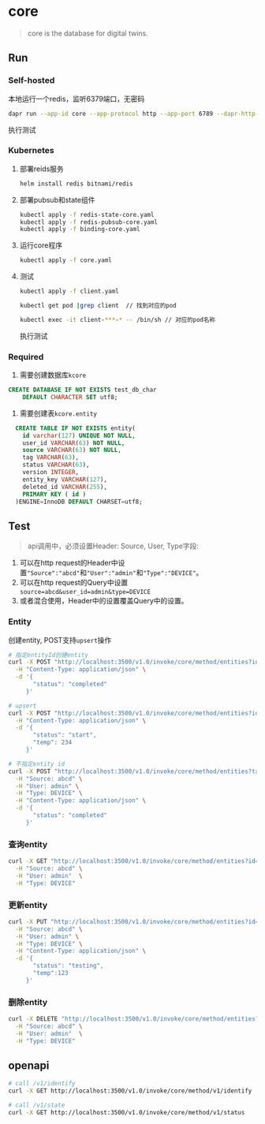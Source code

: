 # core

> core is the database for digital twins.

## Run

### Self-hosted
本地运行一个redis，监听6379端口，无密码  
```bash
dapr run --app-id core --app-protocol http --app-port 6789 --dapr-http-port 3500 --log-level debug  --components-path ./config go run . serve
```
执行测试

### Kubernetes
1. 部署reids服务

    ```bash
    helm install redis bitnami/redis
    ```
2. 部署pubsub和state组件 
    ```bash
    kubectl apply -f redis-state-core.yaml
    kubectl apply -f redis-pubsub-core.yaml
    kubectl apply -f binding-core.yaml
    ```
3. 运行core程序
    ```bash
    kubectl apply -f core.yaml
    ```
4. 测试  
    ```bash
    kubectl apply -f client.yaml

    kubectl get pod |grep client  // 找到对应的pod

    kubectl exec -it client-***-* -- /bin/sh // 对应的pod名称

    ```
    执行测试



### Required

1. 需要创建数据库`kcore`
```sql
CREATE DATABASE IF NOT EXISTS test_db_char 
	DEFAULT CHARACTER SET utf8;
```
1. 需要创建表`kcore.entity`
```sql
  CREATE TABLE IF NOT EXISTS entity(
    id varchar(127) UNIQUE NOT NULL,
    user_id VARCHAR(63) NOT NULL,
    source VARCHAR(63) NOT NULL,
    tag VARCHAR(63),
    status VARCHAR(63),
    version INTEGER,
    entity_key VARCHAR(127),
    deleted_id VARCHAR(255),
    PRIMARY KEY ( id )
  )ENGINE=InnoDB DEFAULT CHARSET=utf8;
```


## Test

> api调用中，必须设置Header: Source, User, Type字段:
1. 可以在http request的Header中设置`"Source":"abcd"`和`"User":"admin"`和`"Type":"DEVICE"`。
2. 可以在http request的Query中设置`source=abcd&user_id=admin&type=DEVICE`
3. 或者混合使用，Header中的设置覆盖Query中的设置。


### Entity

创建entity, POST支持`upsert`操作
```bash
# 指定entityId创建entity
curl -X POST "http://localhost:3500/v1.0/invoke/core/method/entities?id=test123&tag=test&source=abcd&user_id=admin&type=device" \
  -H "Content-Type: application/json" \
  -d '{
       "status": "completed"
     }'

# upsert
curl -X POST "http://localhost:3500/v1.0/invoke/core/method/entities?id=test123&tag=test&source=abcd&user_id=admin&type=device" \
  -H "Content-Type: application/json" \
  -d '{
       "status": "start",
       "temp": 234
     }'

# 不指定entity id
curl -X POST "http://localhost:3500/v1.0/invoke/core/method/entities?tag=test" \
  -H "Source: abcd" \
  -H "User: admin" \
  -H "Type: DEVICE" \
  -H "Content-Type: application/json" \
  -d '{
       "status": "completed"
     }'
```


### 查询entity
```bash
curl -X GET "http://localhost:3500/v1.0/invoke/core/method/entities?id=test123" \
  -H "Source: abcd" \
  -H "User: admin"  \
  -H "Type: DEVICE"
```


### 更新entity
```bash
curl -X PUT "http://localhost:3500/v1.0/invoke/core/method/entities?id=test123&tag=tomas" \
  -H "Source: abcd" \
  -H "User: admin" \
  -H "Type: DEVICE" \
  -H "Content-Type: application/json" \
  -d '{
       "status": "testing",
       "temp":123
     }'
```



### 删除entity
```bash
curl -X DELETE "http://localhost:3500/v1.0/invoke/core/method/entities?id=test123&tag=tomas" \
  -H "Source: abcd" \
  -H "User: admin"  \
  -H "Type: DEVICE" 
```


## openapi 

```bash
# call /v1/identify
curl -X GET http://localhost:3500/v1.0/invoke/core/method/v1/identify

# call /v1/state
curl -X GET http://localhost:3500/v1.0/invoke/core/method/v1/status
```
